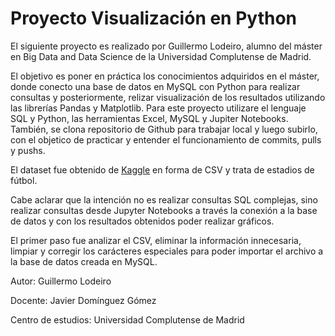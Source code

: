 # Proyecto Visualización en Python

El siguiente proyecto es realizado por Guillermo Lodeiro, alumno del máster en Big Data and Data Science de la Universidad Complutense de Madrid. 

El objetivo es poner en práctica los conocimientos adquiridos en el máster, donde conecto una base de datos en MySQL con Python para realizar consultas y posteriormente, relizar visualización de los resultados utilizando las librerías Pandas y Matplotlib. Para este proyecto utilizare el lenguaje SQL y Python, las herramientas Excel, MySQL y Jupiter Notebooks. También, se clona repositorio de Github para trabajar local y luego subirlo, con el objetico de practicar y entender el funcionamiento de  commits, pulls y pushs.

El dataset fue obtenido de [Kaggle](https://www.kaggle.com/datasets/imtkaggleteam/football-stadiums) en forma de CSV y trata de estadios de fútbol. 

Cabe aclarar que la intención no es realizar consultas SQL complejas, sino realizar consultas desde Jupyter Notebooks a través la conexión a la base de datos y con los resultados obtenidos poder realizar gráficos.

El primer paso fue analizar el CSV, eliminar la información innecesaria, limpiar y corregir los carácteres especiales para poder importar el archivo a la base de datos creada en MySQL. 

Autor: Guillermo Lodeiro

Docente: Javier Domínguez Gómez

Centro de estudios: Universidad Complutense de Madrid

